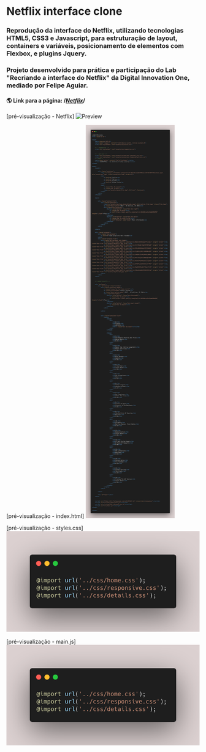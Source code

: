# **Netflix interface clone**


###  Reprodução da interface do Netflix, utilizando tecnologias HTML5, CSS3 e Javascript, para estruturação de layout, containers e variáveis, posicionamento de elementos com Flexbox, e plugins Jquery.

###  Projeto desenvolvido para prática e participação do Lab "Recriando a interface do Netflix" da Digital Innovation One, mediado por Felipe Aguiar.  




#### 🌎 Link para a página: /*[Netflix](https://index.html)*/


[pré-visualização - Netflix]
![Preview](preview.png)

[pré-visualização - index.html]
![Preview](preview-index.png)

[pré-visualização - styles.css]
![Preview](preview-styles.png)

[pré-visualização - main.js]
![Preview](preview-styles.png)

